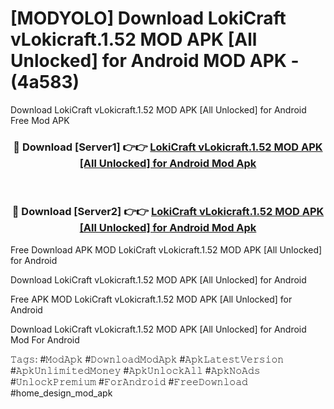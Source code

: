 # [MODYOLO] Download LokiCraft vLokicraft.1.52 MOD APK [All Unlocked] for Android MOD APK - (4a583)
Download LokiCraft vLokicraft.1.52 MOD APK [All Unlocked] for Android Free Mod APK

<div align="center">
<h3>🔴 Download [Server1] 👉👉 <a href="https://apk-comot.site?title=LokiCraft_vLokicraft.1.52_MOD_APK_[All_Unlocked]_for_Android">LokiCraft vLokicraft.1.52 MOD APK [All Unlocked] for Android Mod Apk</a></h3><br>

<h3>🔴 Download [Server2] 👉👉 <a href="https://apk-comot.site?title=LokiCraft_vLokicraft.1.52_MOD_APK_[All_Unlocked]_for_Android">LokiCraft vLokicraft.1.52 MOD APK [All Unlocked] for Android Mod Apk</a></h3>
</div>


Free Download APK MOD LokiCraft vLokicraft.1.52 MOD APK [All Unlocked] for Android

Download LokiCraft vLokicraft.1.52 MOD APK [All Unlocked] for Android 

Free APK MOD LokiCraft vLokicraft.1.52 MOD APK [All Unlocked] for Android 

Download LokiCraft vLokicraft.1.52 MOD APK [All Unlocked] for Android Mod For Android

𝚃𝚊𝚐𝚜: #𝙼𝚘𝚍𝙰𝚙𝚔 #𝙳𝚘𝚠𝚗𝚕𝚘𝚊𝚍𝙼𝚘𝚍𝙰𝚙𝚔 #𝙰𝚙𝚔𝙻𝚊𝚝𝚎𝚜𝚝𝚅𝚎𝚛𝚜𝚒𝚘𝚗 #𝙰𝚙𝚔𝚄𝚗𝚕𝚒𝚖𝚒𝚝𝚎𝚍𝙼𝚘𝚗𝚎𝚢 #𝙰𝚙𝚔𝚄𝚗𝚕𝚘𝚌𝚔𝙰𝚕𝚕 #𝙰𝚙𝚔𝙽𝚘𝙰𝚍𝚜 #𝚄𝚗𝚕𝚘𝚌𝚔𝙿𝚛𝚎𝚖𝚒𝚞𝚖 #𝙵𝚘𝚛𝙰𝚗𝚍𝚛𝚘𝚒𝚍 #𝙵𝚛𝚎𝚎𝙳𝚘𝚠𝚗𝚕𝚘𝚊𝚍 #home_design_mod_apk
